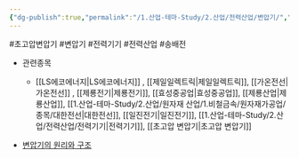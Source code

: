 ```yaml
---
{"dg-publish":true,"permalink":"/1.산업-테마-Study/2.산업/전력산업/변압기/","created":"2024-11-20T21:02:29.164+09:00","updated":"2025-06-26T16:56:09.513+09:00"}
---
```


#초고압변압기 #변압기 #전력기기 #전력산업 #송배전 

- 관련종목
	-  [[LS에코에너지\|LS에코에너지]] , [[제일일렉트릭\|제일일렉트릭]], [[가온전선\|가온전선]] , [[제룡전기\|제룡전기]], [[효성중공업\|효성중공업]], [[제룡산업\|제룡산업]], [[1.산업-테마-Study/2.산업/원자재 산업/1.비철금속/원자재가공업/종목/대한전선\|대한전선]], [[일진전기\|일진전기]], [[1.산업-테마-Study/2.산업/전력산업/전력기기\|전력기기]], [[초고압 변압기\|초고압 변압기]]

- [변압기의 원리와 구조](10.23_상승%20가도%20속%20체크포인트.pdf#page=16&selection=19,0,24,2&color=yellow)
